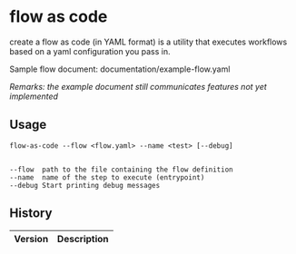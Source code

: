 # flow as code

create a flow as code (in YAML format) is a utility that executes
workflows based on a yaml configuration you pass in.

Sample flow document: documentation/example-flow.yaml

_Remarks: the example document still communicates features not yet implemented_

## Usage

    flow-as-code --flow <flow.yaml> --name <test> [--debug]
    
    
    --flow  path to the file containing the flow definition
    --name  name of the step to execute (entrypoint)
    --debug Start printing debug messages

## History

|Version|Description|
|---|---|